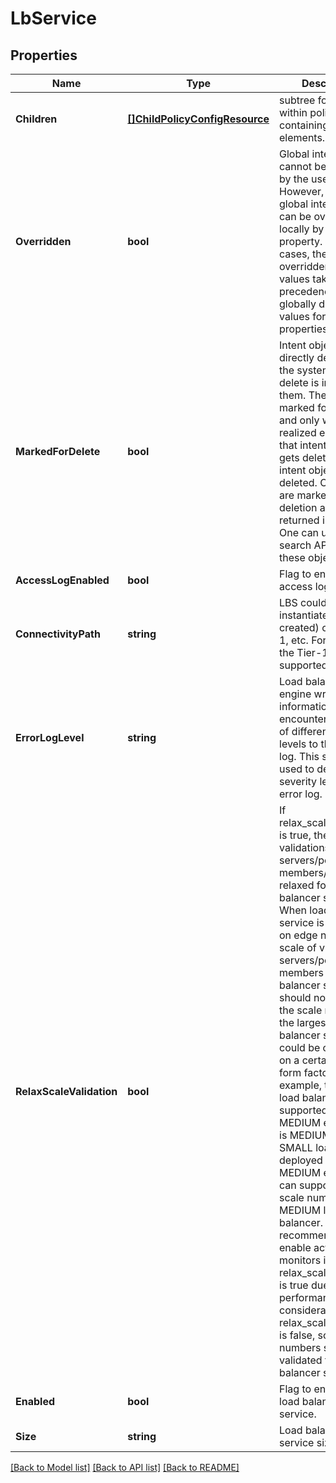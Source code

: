 # LbService

## Properties
Name | Type | Description | Notes
------------ | ------------- | ------------- | -------------
**Children** | [**[]ChildPolicyConfigResource**](ChildPolicyConfigResource.md) | subtree for this type within policy tree containing nested elements.  | [optional] [default to null]
**Overridden** | **bool** | Global intent objects cannot be modified by the user. However, certain global intent objects can be overridden locally by use of this property. In such cases, the overridden local values take precedence over the globally defined values for the properties.  | [optional] [default to false]
**MarkedForDelete** | **bool** | Intent objects are not directly deleted from the system when a delete is invoked on them. They are marked for deletion and only when all the realized entities for that intent object gets deleted, the intent object is deleted. Objects that are marked for deletion are not returned in GET call. One can use the search API to get these objects.  | [optional] [default to false]
**AccessLogEnabled** | **bool** | Flag to enable access log | [optional] [default to null]
**ConnectivityPath** | **string** | LBS could be instantiated (or created) on the Tier-1, etc. For now, only the Tier-1 object is supported.  | [optional] [default to null]
**ErrorLogLevel** | **string** | Load balancer engine writes information about encountered issues of different severity levels to the error log. This setting is used to define the severity level of the error log.  | [optional] [default to ERROR_LOG_LEVEL.INFO]
**RelaxScaleValidation** | **bool** | If relax_scale_validation is true, the scale validations for virtual servers/pools/pool members/rules are relaxed for load balancer service. When load balancer service is deployed on edge nodes, the scale of virtual servers/pools/pool members for the load balancer service should not exceed the scale number of the largest load balancer size which could be configured on a certain edge form factor. For example, the largest load balancer size supported on a MEDIUM edge node is MEDIUM. So one SMALL load balancer deployed on MEDIUM edge nodes can support the scale number of MEDIUM load balancer. It is not recommended to enable active monitors if relax_scale_validation is true due to performance consideration. If relax_scale_validation is false, scale numbers should be validated for load balancer service.  | [optional] [default to false]
**Enabled** | **bool** | Flag to enable the load balancer service. | [optional] [default to true]
**Size** | **string** | Load balancer service size. | [optional] [default to SIZE.SMALL]

[[Back to Model list]](../README.md#documentation-for-models) [[Back to API list]](../README.md#documentation-for-api-endpoints) [[Back to README]](../README.md)

